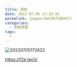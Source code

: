 ```yaml
---
title: 导航
date: 2022-07-05 17:18:35
permalink: /pages/9a03875d6457/
categories:
  - 思维导图
tags:
  - 
---
```


![20220705172622](https://gcore.jsdelivr.net/gh/wu529778790/image/blog/20220705172622.png)

<https://f2e.tech/>

<!-- more -->